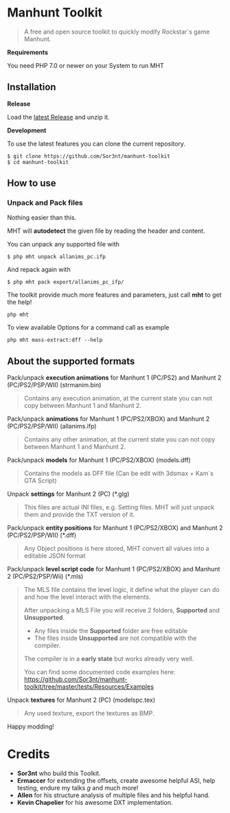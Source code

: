 # Manhunt Toolkit

> A free and open source toolkit to quickly modify Rockstar`s game Manhunt.



**Requirements**

You need PHP 7.0 or newer on your System to run MHT

## Installation

**Release**

Load the [latest Release](https://github.com/Sor3nt/manhunt-toolkit/releases) and unzip it.

**Development**

To use the latest features you can clone the current repository.

```
$ git clone https://github.com/Sor3nt/manhunt-toolkit
$ cd manhunt-toolkit
```


## How to use

### Unpack and Pack files

Nothing easier than this. 

MHT will **autodetect** the given file by reading the header and content.


You can unpack any supported file with
```
$ php mht unpack allanims_pc.ifp
```

And repack again with
```
$ php mht pack export/allanims_pc_ifp/
```

The toolkit provide much more features and parameters, just call **mht** to get the help!
```
php mht
```

To view available Options for a command call as example

```
php mht mass-extract:dff --help
```

## About the supported formats

Pack/unpack **execution animations** for Manhunt 1 (PC/PS2) and Manhunt 2 (PC/PS2/PSP/WII) (strmanim.bin)
> Contains any execution animation, at the current state you can not copy between Manhunt 1 and Manhunt 2. 

Pack/unpack **animations** for Manhunt 1 (PC/PS2/XBOX) and Manhunt 2 (PC/PS2/PSP/WII) (allanims.ifp)
> Contains any other animation, at the current state you can not copy between Manhunt 1 and Manhunt 2.

Pack/unpack **models** for Manhunt 1 (PC/PS2/XBOX) (models.dff)
> Contains the models as DFF file (Can be edit with 3dsmax + Kam´s GTA Script)

Unpack **settings** for Manhunt 2 (PC) (*.glg)
> This files are actual INI files, e.g. Setting files. MHT will just unpack them and provide the TXT version of it.

Pack/unpack **entity positions** for Manhunt 1 (PC/PS2/XBOX) and Manhunt 2 (PC/PS2/PSP/WII) (*.dff)
>Any Object positions is here stored, MHT convert all values into a editable JSON format
 
Pack/unpack **level script code** for Manhunt 1 (PC/PS2/XBOX) and Manhunt 2 (PC/PS2/PSP/Wii) (*.mls)

> The MLS file contains the level logic, it define what the player can do and how the level interact with the elements.
>
> After unpacking a MLS File you will receive 2 folders, **Supported** and **Unsupported**.
> * Any files inside the **Supported** folder are free editable
> * The files inside **Unsupported** are not compatible with the compiler.
>
> The compiler is in a **early state** but works already very well.
>
>You can find some documented code examples here: https://github.com/Sor3nt/manhunt-toolkit/tree/master/tests/Resources/Examples


Unpack **textures** for Manhunt 2 (PC) (modelspc.tex)
> Any used texture, export the textures as BMP.


Happy modding!

# Credits
 
* **Sor3nt** who build this Toolkit.
* **Ermaccer** for extending the offsets, create awesome helpful ASI, help testing, endure my talks *g* and much more!
* **Allen** for his structure analysis of multiple files and his helpful hand.
* **Kevin Chapelier** for his awesome DXT implementation.


 
 
 
